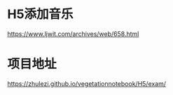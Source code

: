 # H5添加音乐
https://www.ljwit.com/archives/web/658.html

# 项目地址
https://zhulezi.github.io/vegetationnotebook/H5/exam/
